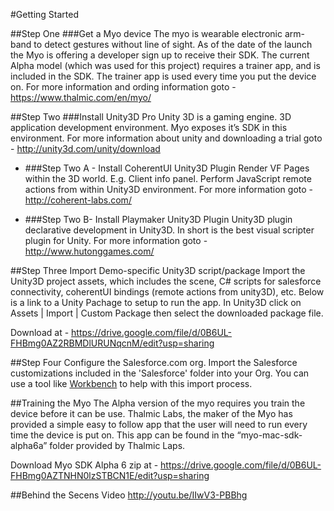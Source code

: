#Getting Started

##Step One
###Get a Myo device
The myo is wearable electronic arm-band to detect gestures without line of sight. As of the date of the launch the Myo is offering a developer sign up to receive their SDK.  The current Alpha model (which was used for this project) requires a trainer app, and is included in the SDK.  The trainer app is used every time you put the device on.  For more information and ording information goto - https://www.thalmic.com/en/myo/

##Step Two
###Install Unity3D Pro
Unity 3D is a gaming engine.  3D application development environment.  Myo exposes it’s SDK in this environment.  For more information about unity and downloading a trial goto - http://unity3d.com/unity/download

- ###Step Two A - Install CoherentUI
Unity3D Plugin
Render VF Pages within the 3D world. E.g. Client info panel. Perform JavaScript remote actions from within Unity3D environment.  For more information goto - http://coherent-labs.com/

- ###Step Two B- Install Playmaker
Unity3D Plugin
Unity3D plugin declarative development in Unity3D.  In short is the best visual scripter plugin for Unity.  For more information goto - http://www.hutonggames.com/

##Step Three
Import Demo-specific Unity3D script/package
Import the Unity3D project assets, which includes the scene, C# scripts for salesforce connectivity, coherentUI bindings (remote actions from unity3D), etc.  Below is a link to a Unity Pachage to setup to run the app. In Unity3D click on Assets | Import | Custom Package then select the downloaded package file.

Download at - https://drive.google.com/file/d/0B6UL-FHBmg0AZ2RBMDlURUNqcnM/edit?usp=sharing

##Step Four
Configure the Salesforce.com org.
Import the Salesforce customizations included in the 'Salesforce' folder into your Org. You can use a tool like [Workbench](https://workbench.developerforce.com/login.php) to help with this import process.

##Training the Myo
The Alpha version of the myo requires you train the device before it can be use.  Thalmic Labs, the maker of the Myo has provided a simple easy to follow app that the user will need to run every time the device is put on.  This app can be found in the “myo-mac-sdk-alpha6a” folder provided by Thalmic Laps.

Download Myo SDK Alpha 6 zip at - https://drive.google.com/file/d/0B6UL-FHBmg0AZTNHN0lzSTBCN1E/edit?usp=sharing

##Behind the Secens Video
http://youtu.be/IIwV3-PBBhg

